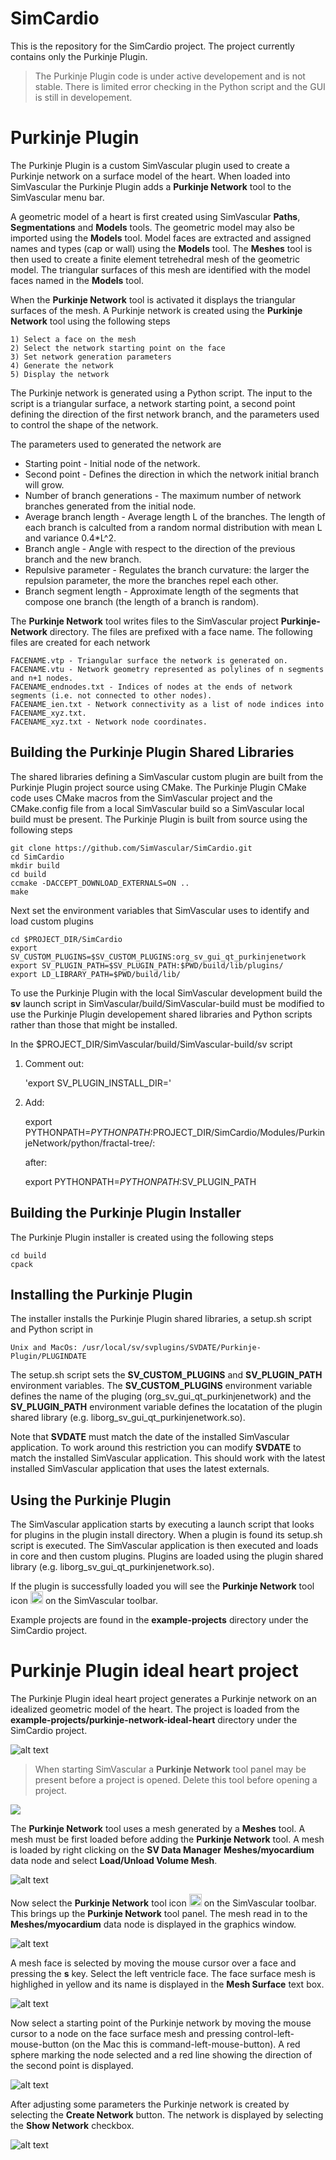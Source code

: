 # SimCardio
This is the repository for the SimCardio project. The project currently contains only the Purkinje Plugin.

> The Purkinje Plugin code is under active developement and is not stable. There is limited error checking in the Python script and the GUI is still in developement.

# Purkinje Plugin
The Purkinje Plugin is a custom SimVascular plugin used to create a Purkinje network on a surface model of the heart. When loaded into SimVascular the Purkinje Plugin adds a **Purkinje Network** tool to the SimVascular menu bar. 

A geometric model of a heart is first created using SimVascular **Paths**, **Segmentations** and **Models** tools. The geometric model may also be imported using the **Models** tool. Model faces are extracted and assigned names and types (cap or wall) using the **Models** tool. The **Meshes** tool is then used to create a finite element tetrehedral mesh of the geometric model. The triangular surfaces of this mesh are identified with the model faces named in the **Models** tool.

When the **Purkinje Network** tool is activated it displays the triangular surfaces of the mesh. A Purkinje network is created using the **Purkinje Network** tool using the following steps
```
1) Select a face on the mesh
2) Select the network starting point on the face
3) Set network generation parameters
4) Generate the network
5) Display the network
```

The Purkinje network is generated using a Python script. The input to the script is a triangular surface, a network starting point, a second point defining the direction of the first network branch, and the parameters used to control the shape of the network.

The parameters used to generated the network are 

- Starting point - Initial node of the network.
- Second point - Defines the direction in which the network initial branch will grow.
- Number of branch generations - The maximum number of network branches generated from the initial node.
- Average branch length - Average length L of the branches. The length of each branch is calculted from a random normal distribution with mean L and variance 0.4*L^2. 
- Branch angle - Angle with respect to the direction of the previous branch and the new branch.
- Repulsive parameter - Regulates the branch curvature: the larger the repulsion parameter, the more the branches repel each other.
- Branch segment length - Approximate length of the segments that compose one branch (the length of a branch is random).

The  **Purkinje Network** tool writes files to the SimVascular project **Purkinje-Network** directory. The files are prefixed with a face name. The following files are created for each network

```
FACENAME.vtp - Triangular surface the network is generated on.
FACENAME.vtu - Network geometry represented as polylines of n segments and n+1 nodes.
FACENAME_endnodes.txt - Indices of nodes at the ends of network segments (i.e. not connected to other nodes).
FACENAME_ien.txt - Network connectivity as a list of node indices into FACENAME_xyz.txt.
FACENAME_xyz.txt - Network node coordinates.
```

## Building the Purkinje Plugin Shared Libraries
The shared libraries defining a SimVascular custom plugin are built from the Purkinje Plugin project source using CMake. The Purkinje Plugin CMake code uses CMake macros from the SimVascular project and the CMake.config file from a local SimVascular build so a SimVascular local build must be present. The Purkinje Plugin is built from source using the following steps

```
git clone https://github.com/SimVascular/SimCardio.git
cd SimCardio
mkdir build
cd build
ccmake -DACCEPT_DOWNLOAD_EXTERNALS=ON ..
make 
```

Next set the environment variables that SimVascular uses to identify and load custom plugins

```
cd $PROJECT_DIR/SimCardio 
export SV_CUSTOM_PLUGINS=$SV_CUSTOM_PLUGINS:org_sv_gui_qt_purkinjenetwork
export SV_PLUGIN_PATH=$SV_PLUGIN_PATH:$PWD/build/lib/plugins/
export LD_LIBRARY_PATH=$PWD/build/lib/
```
To use the Purkinje Plugin with the local SimVascular development build the **sv** launch script in SimVascular/build/SimVascular-build must be modified to use the Purkinje Plugin developement shared libraries and Python scripts rather than those that might be installed.

In the $PROJECT_DIR/SimVascular/build/SimVascular-build/sv script

  1) Comment out: 

        'export SV_PLUGIN_INSTALL_DIR=' 

   2) Add: 

        export PYTHONPATH=$PYTHONPATH:$PROJECT_DIR/SimCardio/Modules/PurkinjeNetwork/python/fractal-tree/:

      after: 

       export PYTHONPATH=$PYTHONPATH:$SV_PLUGIN_PATH


## Building the Purkinje Plugin Installer
The Purkinje Plugin installer is created using the following steps
```
cd build
cpack
```

## Installing the Purkinje Plugin
The installer installs the Purkinje Plugin  shared libraries, a setup.sh script and Python script in
```
Unix and MacOs: /usr/local/sv/svplugins/SVDATE/Purkinje-Plugin/PLUGINDATE
```
The setup.sh script sets the **SV_CUSTOM_PLUGINS** and **SV_PLUGIN_PATH** environment variables. The **SV_CUSTOM_PLUGINS** environment variable defines the name of the pluging (org_sv_gui_qt_purkinjenetwork) and the **SV_PLUGIN_PATH** environment variable defines the locatation of the plugin shared library (e.g. liborg_sv_gui_qt_purkinjenetwork.so).

Note that **SVDATE** must match the date of the installed SimVascular application. To work around this restriction you can modify **SVDATE** to match the installed SimVascular application. This should work with the latest installed SimVascular application that uses the latest externals.

## Using the Purkinje Plugin 
The SimVascular application starts by executing a launch script that looks for plugins in the plugin install directory. When a plugin is found its setup.sh script is executed. The SimVascular application is then executed and loads in core and then custom plugins. Plugins are loaded using the plugin shared library (e.g. liborg_sv_gui_qt_purkinjenetwork.so).

If the plugin is successfully loaded you will see the **Purkinje Network** tool icon <img src="images/purkinje_network.png" alt="alt text" width="20" height="20"> on the SimVascular toolbar.

Example projects are found in the **example-projects** directory under the SimCardio project.

# Purkinje Plugin ideal heart project
The Purkinje Plugin ideal heart project generates a Purkinje network on an idealized geometric model of the heart. The project is loaded from the **example-projects/purkinje-network-ideal-heart** directory under the SimCardio project.

<img src="images/ideal-heart-1.png" alt="alt text"> 

> When starting SimVascular a **Purkinje Network** tool panel may be present before a project is opened. Delete this tool before opening a project.

<img style="margin:0px auto;display:block" src="images/ideal-heart-2-small.png" />

The **Purkinje Network** tool uses a mesh generated by a **Meshes** tool. A mesh must be first loaded before adding the **Purkinje Network** tool. A mesh is loaded by right clicking on the **SV Data Manager** **Meshes/myocardium** data node and select **Load/Unload Volume Mesh**.

<img src="images/ideal-heart-3.png" alt="alt text"> 

Now select the **Purkinje Network** tool icon <img src="images/purkinje_network.png" alt="alt text" width="20" height="20"> on the SimVascular toolbar. This brings up the **Purkinje Network** tool panel. The mesh read in to the **Meshes/myocardium** data node is displayed in the graphics window. 

<img src="images/ideal-heart-4.png" alt="alt text"> 

A mesh face is selected by moving the mouse cursor over a face and pressing the **s** key. Select the left ventricle face. The face surface mesh is highlighed in yellow and its name is displayed in the **Mesh Surface** text box.

<img src="images/ideal-heart-5.png" alt="alt text"> 

Now select a starting point of the Purkinje network by moving the mouse cursor to a node on the face surface mesh and pressing control-left-mouse-button (on the Mac this is command-left-mouse-button). A red sphere marking the node selected and a red line showing the direction of the second point is displayed.

<img src="images/ideal-heart-6.png" alt="alt text"> 

After adjusting some parameters the Purkinje network is created by selecting the **Create Network** button. The network is displayed by selecting the **Show Network** checkbox.

<img src="images/ideal-heart-7.png" alt="alt text"> 





